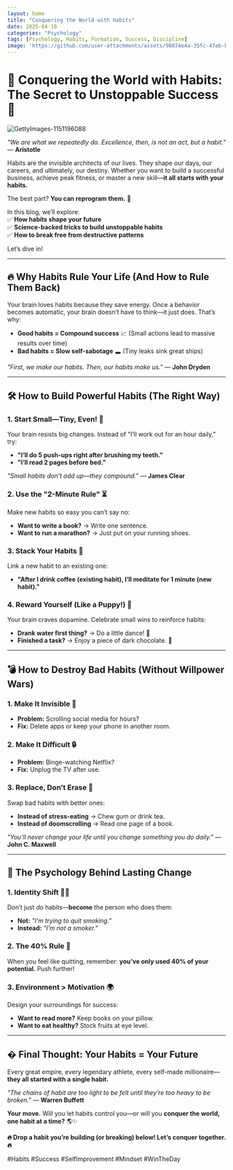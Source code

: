 ```yaml
---
layout: home
title: "Conquering the World with Habits"
date: 2025-04-10
categories: "Psychology"
tags: [Psychology, Habits, Formation, Success, Discipline]
image: 'https://github.com/user-attachments/assets/98074e4a-35fc-47eb-b922-bb2e96908095'
---
```


# 🌟 **Conquering the World with Habits: The Secret to Unstoppable Success** 🌟  

![GettyImages-1151196088](https://github.com/user-attachments/assets/98074e4a-35fc-47eb-b922-bb2e96908095)

*"We are what we repeatedly do. Excellence, then, is not an act, but a habit."* — **Aristotle**  

Habits are the invisible architects of our lives. They shape our days, our careers, and ultimately, our destiny. Whether you want to build a successful business, achieve peak fitness, or master a new skill—**it all starts with your habits.**  

The best part? **You can reprogram them.** 🚀  

In this blog, we’ll explore:  
✅ **How habits shape your future**  
✅ **Science-backed tricks to build unstoppable habits**  
✅ **How to break free from destructive patterns**  

Let’s dive in!  

---

## 🔥 **Why Habits Rule Your Life (And How to Rule Them Back)**  

Your brain loves habits because they save energy. Once a behavior becomes automatic, your brain doesn’t have to think—it just does. That’s why:  
- **Good habits = Compound success** 📈 (Small actions lead to massive results over time)  
- **Bad habits = Slow self-sabotage** 🕳️ (Tiny leaks sink great ships)  

*"First, we make our habits. Then, our habits make us."* — **John Dryden**  

---

## 🛠️ **How to Build Powerful Habits (The Right Way)**  

### **1. Start Small—Tiny, Even!** 🐜  
Your brain resists big changes. Instead of "I’ll work out for an hour daily," try:  
- **"I’ll do 5 push-ups right after brushing my teeth."**  
- **"I’ll read 2 pages before bed."**  

*"Small habits don’t add up—they compound."* — **James Clear**  

### **2. Use the "2-Minute Rule"** ⏳  
Make new habits so easy you can’t say no:  
- **Want to write a book?** → Write one sentence.  
- **Want to run a marathon?** → Just put on your running shoes.  

### **3. Stack Your Habits** 🧩  
Link a new habit to an existing one:  
- **"After I drink coffee (existing habit), I’ll meditate for 1 minute (new habit)."**  

### **4. Reward Yourself (Like a Puppy!)** 🎾  
Your brain craves dopamine. Celebrate small wins to reinforce habits:  
- **Drank water first thing?** → Do a little dance! 💃  
- **Finished a task?** → Enjoy a piece of dark chocolate. 🍫  

---

## 💣 **How to Destroy Bad Habits (Without Willpower Wars)**  

### **1. Make It Invisible** 🙈  
- **Problem:** Scrolling social media for hours?  
- **Fix:** Delete apps or keep your phone in another room.  

### **2. Make It Difficult** 🔒  
- **Problem:** Binge-watching Netflix?  
- **Fix:** Unplug the TV after use.  

### **3. Replace, Don’t Erase** 🔄  
Swap bad habits with better ones:  
- **Instead of stress-eating** → Chew gum or drink tea.  
- **Instead of doomscrolling** → Read one page of a book.  

*"You’ll never change your life until you change something you do daily."* — **John C. Maxwell**  

---

## 🧠 **The Psychology Behind Lasting Change**  

### **1. Identity Shift** 🦸‍♂️  
Don’t just *do* habits—**become** the person who does them:  
- **Not:** *"I’m trying to quit smoking."*  
- **Instead:** *"I’m not a smoker."*  

### **2. The 40% Rule** 💪  
When you feel like quitting, remember: **you’ve only used 40% of your potential.** Push further!  

### **3. Environment > Motivation** 🌍  
Design your surroundings for success:  
- **Want to read more?** Keep books on your pillow.  
- **Want to eat healthy?** Stock fruits at eye level.  

---

## � **Final Thought: Your Habits = Your Future**  

Every great empire, every legendary athlete, every self-made millionaire—**they all started with a single habit.**  

*"The chains of habit are too light to be felt until they’re too heavy to be broken."* — **Warren Buffett**  

**Your move.** Will you let habits control you—or will you **conquer the world, one habit at a time?** 🌎✨  

**🔥 Drop a habit you’re building (or breaking) below! Let’s conquer together. 🔥**  

#Habits #Success #SelfImprovement #Mindset #WinTheDay
